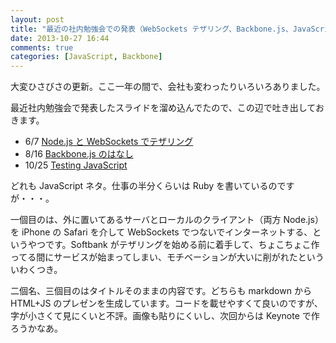```yaml
---
layout: post
title: "最近の社内勉強会での発表（WebSockets テザリング、Backbone.js、JavaScript のテスト）"
date: 2013-10-27 16:44
comments: true
categories: [JavaScript, Backbone]
---
```


大変ひさびさの更新。ここ一年の間で、会社も変わったりいろいろありました。

最近社内勉強会で発表したスライドを溜め込んでたので、この辺で吐き出しておきます。

- 6/7 [Node.js と WebSockets でテザリング](https://speakerdeck.com/shuhei/node-dot-js-plus-websocket-detezaringusitemita)
- 8/16 [Backbone.js のはなし](/talks/20130816_Introduction_to_Backbone/)
- 10/25 [Testing JavaScript](/talks/20131025_Testing_JavaScript/)

どれも JavaScript ネタ。仕事の半分くらいは Ruby を書いているのですが・・・。

一個目のは、外に置いてあるサーバとローカルのクライアント（両方 Node.js）を iPhone の Safari を介して WebSockets でつないでインターネットする、というやつです。Softbank がテザリングを始める前に着手して、ちょこちょこ作ってる間にサービスが始まってしまい、モチベーションが大いに削がれたといういわくつき。

二個名、三個目のはタイトルそのままの内容です。どちらも markdown から HTML+JS のプレゼンを生成しています。コードを載せやすくて良いのですが、字が小さくて見にくいと不評。画像も貼りにくいし、次回からは Keynote で作ろうかなあ。
